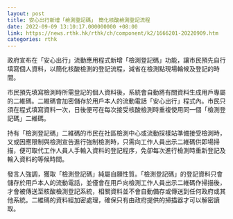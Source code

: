 ```yaml
---
layout: post
title: 安心出行新增「檢測登記碼」　簡化核酸檢測登記流程
date: 2022-09-09 13:10:17.000000000 +08:00
link: https://news.rthk.hk/rthk/ch/component/k2/1666201-20220909.htm
categories: rthk
---
```


政府宣布在「安心出行」流動應用程式新增「檢測登記碼」功能，讓巿民預先自行填寫個人資料，以簡化核酸檢測的登記流程，減省在檢測點現場輪候及登記的時間。
 
市民預先填寫檢測時所需登記的個人資料後，系統會自動將有關資料生成用戶專屬的二維碼。二維碼會加密儲存於用戶本人的流動電話「安心出行」程式內。市民只須在程式填寫資料一次，日後便可在每次接受核酸檢測時重複使用同一個「檢測登記碼」二維碼。
 
持有「檢測登記碼」二維碼的市民在社區檢測中心或流動採樣站準備接受檢測時，又或因應限制與檢測宣告進行強制檢測時，只需向工作人員出示二維碼供即場掃描，便可取代工作人員人手輸入資料的登記程序，免卻每次進行檢測時重新登記及輸入資料的等候時間。
 
發言人強調，獲取「檢測登記碼」純屬自願性質。「檢測登記碼」的登記資料只會儲存於用戶本人的流動電話，並僅會在用戶向檢測工作人員出示二維碼作掃描後，才會被傳送至核酸檢測登記系統，相關資料並不會自動備存或傳送到任何政府或其他系統。二維碼的資料經加密處理，確保只有由政府提供的掃描器才可以解密讀取。
